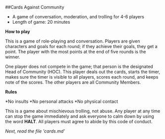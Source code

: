 ##Cards Against Community

* A game of conversation, moderation, and trolling for 4-6 players
* Length of game: 20 minutes

**How to play** 

This is a game of role-playing and conversation. Players are given characters and goals for each round; if they achieve their goals, they get a point. The player with the most points at the end of five rounds is the winner.

One player does not compete in the game; that person is the designated Head of Community (HOC). This player deals out the cards, starts the timer, makes sure the timer is visible to all players, scores each round, and keeps note of the scores. The other players are all 
Community Members.

**Rules**

*No insults
*No personal attacks
*No physical contact

This is a game about mischievous trolling, not abuse. Any player at any time can stop the game immediately and ask everyone to calm down by using the word **HALT**. All players must agree to abide by this code of conduct. 

*Next, read the file 'cards.md'*

